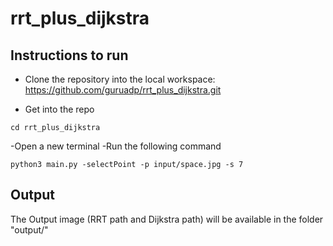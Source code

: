 # rrt_plus_dijkstra

## Instructions to run
- Clone the repository into the local workspace:
https://github.com/guruadp/rrt_plus_dijkstra.git

- Get into the repo
```
cd rrt_plus_dijkstra
```
-Open a new terminal
-Run the following command 
```
python3 main.py -selectPoint -p input/space.jpg -s 7
```


## Output
The Output image (RRT path and Dijkstra path) will be available in the folder "output/"